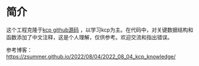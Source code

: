 # 简介

这个工程克隆于[kcp github源码](https://github.com/skywind3000/kcp) ，以学习kcp为主。在代码中，对关键数据结构和函数添加了中文注释，这是个人理解，仅供参考。欢迎交流和指出错误。

参考博客：https://zsummer.github.io/2022/08/04/2022_08_04_kcp_knowledge/
